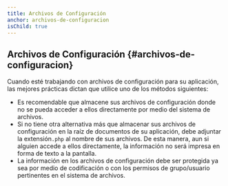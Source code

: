 ```yaml
---
title: Archivos de Configuración
anchor: archivos-de-configuracion
isChild: true
---
```


## Archivos de Configuración {#archivos-de-configuracion}

Cuando esté trabajando con archivos de configuración para su aplicación, las mejores prácticas dictan que utilice uno de los métodos siguientes:

- Es recomendable que almacene sus archivos de configuración donde no se pueda acceder a ellos directamente por medio del sistema de archivos.
- Si no tiene otra alternativa más que almacenar sus archivos de configuración en la raíz de documentos de su aplicación, debe adjuntar la extensión`.php` al nombre de sus archivos. De esta manera, aun si alguien accede a ellos directamente, la información no será impresa en forma de texto a la pantalla.
- La información en los archivos de configuración debe ser protegida ya sea por medio de codificación o con los permisos de grupo/usuario pertinentes en el sistema de archivos.